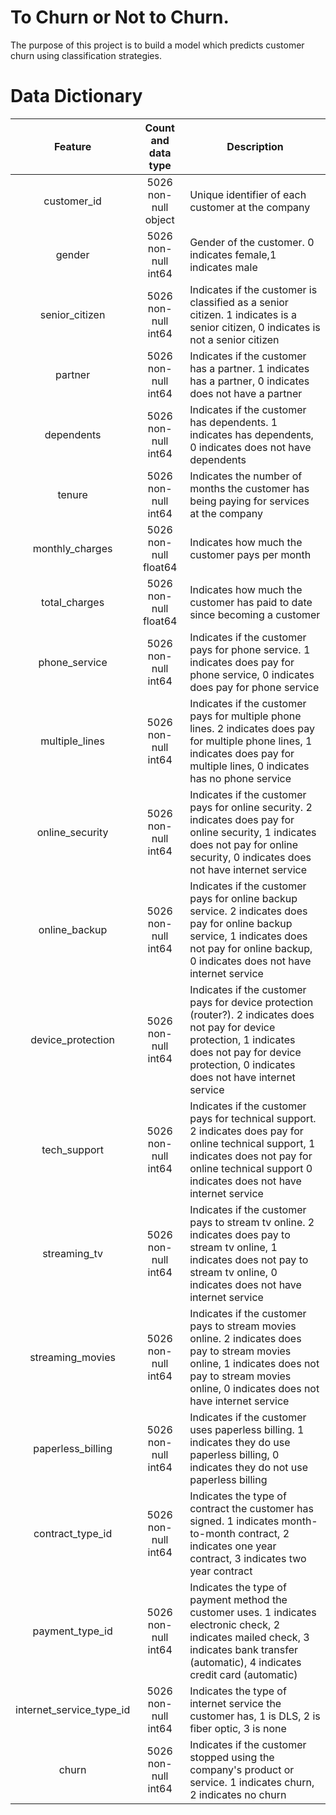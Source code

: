 # To Churn or Not to Churn.

The purpose of this project is to build a model which predicts customer churn using classification strategies.




# Data Dictionary
|          Feature         	|  Count and data type  	| Description                                                                                                                                                                                                	|
|:------------------------:	|:---------------------:	|------------------------------------------------------------------------------------------------------------------------------------------------------------------------------------------------------------	|
| customer_id              	| 5026 non-null object  	| Unique identifier of each customer at the company                                                                                                                                                          	|
| gender                   	| 5026 non-null int64   	| Gender of the customer. 0 indicates female,1 indicates male                                                                                                                                                	|
| senior_citizen           	| 5026 non-null int64   	| Indicates if the customer is classified as a senior citizen. 1 indicates is a senior citizen, 0 indicates is not a senior citizen                                                                          	|
| partner                  	| 5026 non-null int64   	| Indicates if the customer has a partner. 1 indicates has a partner, 0 indicates does not have a partner                                                                                                    	|
| dependents               	| 5026 non-null int64   	| Indicates if the customer has dependents. 1 indicates has dependents, 0 indicates does not have dependents                                                                                                 	|
| tenure                   	| 5026 non-null int64   	| Indicates the number of months the customer has being paying for services at the company                                                                                                                   	|
| monthly_charges          	| 5026 non-null float64 	| Indicates how much the customer pays per month                                                                                                                                                             	|
| total_charges            	| 5026 non-null float64 	| Indicates how much the customer has paid to date since becoming a customer                                                                                                                                 	|
| phone_service            	| 5026 non-null int64   	| Indicates if the customer pays for phone service. 1 indicates does pay for phone service, 0 indicates does pay for phone service                                                                           	|
| multiple_lines           	| 5026 non-null int64   	| Indicates if the customer pays for multiple phone lines. 2 indicates does pay for multiple phone lines, 1 indicates does pay for multiple lines, 0 indicates has no phone service                          	|
| online_security          	| 5026 non-null int64   	| Indicates if the customer pays for online security. 2 indicates does pay for online security, 1 indicates does not pay for online security, 0 indicates does not have internet service                     	|
| online_backup            	| 5026 non-null int64   	| Indicates if the customer pays for online backup service. 2 indicates does pay for online backup service, 1 indicates does not pay for online backup, 0 indicates does not have internet service           	|
| device_protection        	| 5026 non-null int64   	| Indicates if the customer pays for device protection (router?). 2 indicates does not pay for device protection, 1 indicates does not pay for device protection, 0 indicates does not have internet service 	|
| tech_support             	| 5026 non-null int64   	| Indicates if the customer pays for technical support. 2 indicates does pay for online technical support, 1 indicates does not pay for online technical support 0 indicates does not have internet service  	|
| streaming_tv             	| 5026 non-null int64   	| Indicates if the customer pays to stream tv online. 2 indicates does pay to stream tv online, 1 indicates does not pay to stream tv online, 0 indicates does not have internet service                     	|
| streaming_movies         	| 5026 non-null int64   	| Indicates if the customer pays to stream movies online. 2 indicates does pay to stream movies online, 1 indicates does not pay to stream movies online, 0 indicates does not have internet service         	|
| paperless_billing        	| 5026 non-null int64   	| Indicates if the customer uses paperless billing. 1 indicates they do use paperless billing, 0 indicates they do not use paperless billing                                                                 	|
| contract_type_id         	| 5026 non-null int64   	| Indicates the type of contract the customer has signed. 1 indicates month-to-month contract, 2 indicates one year contract, 3 indicates two year contract                                                  	|
| payment_type_id          	| 5026 non-null int64   	| Indicates the type of payment method the customer uses. 1 indicates electronic check, 2 indicates mailed check, 3 indicates bank transfer (automatic), 4 indicates credit card (automatic)                 	|
| internet_service_type_id 	| 5026 non-null int64   	| Indicates the type of internet service the customer has, 1 is DLS, 2 is fiber optic, 3 is none                                                                                                             	|
| churn                    	| 5026 non-null int64   	| Indicates if the customer stopped using the company's product or service. 1 indicates churn, 2 indicates no churn                                                                                          	|